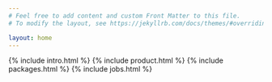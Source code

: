 ```yaml
---
# Feel free to add content and custom Front Matter to this file.
# To modify the layout, see https://jekyllrb.com/docs/themes/#overriding-theme-defaults

layout: home
---
```

{% include intro.html %}
{% include product.html %}
{% include packages.html %}
{% include jobs.html %}

